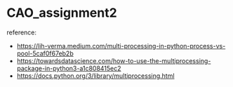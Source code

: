 # CAO_assignment2
reference:
- https://lih-verma.medium.com/multi-processing-in-python-process-vs-pool-5caf0f67eb2b
- https://towardsdatascience.com/how-to-use-the-multiprocessing-package-in-python3-a1c808415ec2
- https://docs.python.org/3/library/multiprocessing.html
